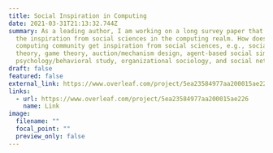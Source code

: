 ```yaml
---
title: Social Inspiration in Computing
date: 2021-03-31T21:13:32.744Z
summary: As a leading author, I am working on a long survey paper that studies
  the inspiration from social sciences in the computing realm. How does the
  computing community get inspiration from social sciences, e.g., social choice
  theory, game theory, auction/mechanism design, agent-based social simulation,
  psychology/behavioral study, organizational sociology, and social networks?
draft: false
featured: false
external_link: https://www.overleaf.com/project/5ea23584977aa200015ae226
links:
  - url: https://www.overleaf.com/project/5ea23584977aa200015ae226
    name: Link
image:
  filename: ""
  focal_point: ""
  preview_only: false
---
```

